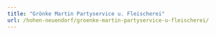 ```yaml
---
title: "Grönke Martin Partyservice u. Fleischerei"
url: /hohen-neuendorf/groenke-martin-partyservice-u-fleischerei/
---
```

